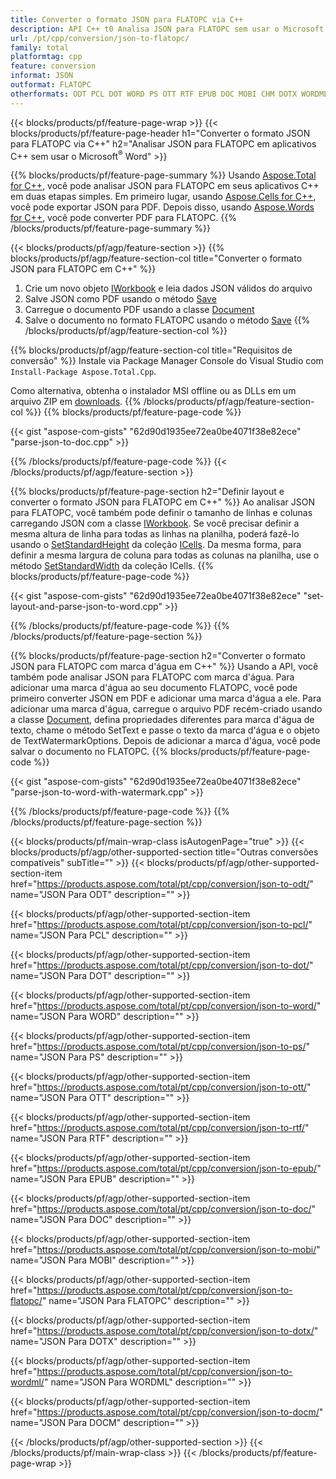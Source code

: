 ```yaml
---
title: Converter o formato JSON para FLATOPC via C++
description: API C++ t0 Analisa JSON para FLATOPC sem usar o Microsoft Word
url: /pt/cpp/conversion/json-to-flatopc/
family: total
platformtag: cpp
feature: conversion
informat: JSON
outformat: FLATOPC
otherformats: ODT PCL DOT WORD PS OTT RTF EPUB DOC MOBI CHM DOTX WORDML DOCM
---
```

{{< blocks/products/pf/feature-page-wrap >}}
{{< blocks/products/pf/feature-page-header h1="Converter o formato JSON para FLATOPC via C++" h2="Analisar JSON para FLATOPC em aplicativos C++ sem usar o Microsoft<sup>&reg;</sup> Word" >}}

{{% blocks/products/pf/feature-page-summary %}}
Usando [Aspose.Total for C++](https://products.aspose.com/total/cpp/), você pode analisar JSON para FLATOPC em seus aplicativos C++ em duas etapas simples. Em primeiro lugar, usando [Aspose.Cells for C++](https://products.aspose.com/cells/cpp/), você pode exportar JSON para PDF. Depois disso, usando [Aspose.Words for C++](https://products.aspose.com/words/cppp/), você pode converter PDF para FLATOPC. 
{{% /blocks/products/pf/feature-page-summary  %}}

{{< blocks/products/pf/agp/feature-section >}}
{{% blocks/products/pf/agp/feature-section-col title="Converter o formato JSON para FLATOPC em C++" %}}
1. Crie um novo objeto [IWorkbook](https://reference.aspose.com/cells/cpp/class/aspose.cells.i_workbook) e leia dados JSON válidos do arquivo
2. Salve JSON como PDF usando o método [Save](https://reference.aspose.com/cells/cpp/class/aspose.cells.i_workbook#a9460f52a2dec8f4bf623a4905167d997)
3. Carregue o documento PDF usando a classe [Document](https://reference.aspose.com/words/cpp/class/aspose.words.document)
4. Salve o documento no formato FLATOPC usando o método [Save](https://reference.aspose.com/words/cpp/class/aspose.words.document#save_string_saveformat)
{{% /blocks/products/pf/agp/feature-section-col %}}

{{% blocks/products/pf/agp/feature-section-col title="Requisitos de conversão" %}}
Instale via Package Manager Console do Visual Studio com ```Install-Package Aspose.Total.Cpp```.

Como alternativa, obtenha o instalador MSI offline ou as DLLs em um arquivo ZIP em [downloads](https://downloads.aspose.com/total/cpp).
{{% /blocks/products/pf/agp/feature-section-col %}}
{{% blocks/products/pf/feature-page-code %}}

{{< gist "aspose-com-gists" "62d90d1935ee72ea0be4071f38e82ece" "parse-json-to-doc.cpp" >}}


{{% /blocks/products/pf/feature-page-code %}}
{{< /blocks/products/pf/agp/feature-section >}}

{{% blocks/products/pf/feature-page-section  h2="Definir layout e converter o formato JSON para FLATOPC em C++" %}}
Ao analisar JSON para FLATOPC, você também pode definir o tamanho de linhas e colunas carregando JSON com a classe [IWorkbook](https://reference.aspose.com/cells/cpp/class/aspose.cells.i_workbook). Se você precisar definir a mesma altura de linha para todas as linhas na planilha, poderá fazê-lo usando o [SetStandardHeight](https://reference.aspose.com/cells/cpp/class/aspose.cells.i_cell#a0b79a3163e2b601aa1b6a6a1e3f1467f ) da coleção [ICells](https://reference.aspose.com/cells/cpp/class/aspose.cells.i_cell). Da mesma forma, para definir a mesma largura de coluna para todas as colunas na planilha, use o método [SetStandardWidth](https://reference.aspose.com/cells/cpp/class/aspose.cells.i_cell#a48f5dbccc3bf4bb9e6e882094b500bd7) da coleção ICells.
{{% blocks/products/pf/feature-page-code %}}

{{< gist "aspose-com-gists" "62d90d1935ee72ea0be4071f38e82ece" "set-layout-and-parse-json-to-word.cpp" >}}
{{% /blocks/products/pf/feature-page-code  %}}
{{% /blocks/products/pf/feature-page-section %}}

{{% blocks/products/pf/feature-page-section  h2="Converter o formato JSON para FLATOPC com marca d'água em C++" %}}
Usando a API, você também pode analisar JSON para FLATOPC com marca d'água. Para adicionar uma marca d'água ao seu documento FLATOPC, você pode primeiro converter JSON em PDF e adicionar uma marca d'água a ele. Para adicionar uma marca d'água, carregue o arquivo PDF recém-criado usando a classe [Document](https://reference.aspose.com/words/cpp/class/aspose.words.document), defina propriedades diferentes para marca d'água de texto,
chame o método SetText e passe o texto da marca d'água e o objeto de TextWatermarkOptions. Depois de adicionar a marca d'água, você pode salvar o documento no FLATOPC.
{{% blocks/products/pf/feature-page-code %}}

{{< gist "aspose-com-gists" "62d90d1935ee72ea0be4071f38e82ece" "parse-json-to-word-with-watermark.cpp" >}}
{{% /blocks/products/pf/feature-page-code  %}}
{{% /blocks/products/pf/feature-page-section %}}

{{< blocks/products/pf/main-wrap-class isAutogenPage="true" >}}
{{< blocks/products/pf/agp/other-supported-section title="Outras conversões compatíveis" subTitle="" >}}
{{< blocks/products/pf/agp/other-supported-section-item href="https://products.aspose.com/total/pt/cpp/conversion/json-to-odt/" name="JSON Para ODT" description="" >}}

{{< blocks/products/pf/agp/other-supported-section-item href="https://products.aspose.com/total/pt/cpp/conversion/json-to-pcl/" name="JSON Para PCL" description="" >}}

{{< blocks/products/pf/agp/other-supported-section-item href="https://products.aspose.com/total/pt/cpp/conversion/json-to-dot/" name="JSON Para DOT" description="" >}}

{{< blocks/products/pf/agp/other-supported-section-item href="https://products.aspose.com/total/pt/cpp/conversion/json-to-word/" name="JSON Para WORD" description="" >}}

{{< blocks/products/pf/agp/other-supported-section-item href="https://products.aspose.com/total/pt/cpp/conversion/json-to-ps/" name="JSON Para PS" description="" >}}

{{< blocks/products/pf/agp/other-supported-section-item href="https://products.aspose.com/total/pt/cpp/conversion/json-to-ott/" name="JSON Para OTT" description="" >}}

{{< blocks/products/pf/agp/other-supported-section-item href="https://products.aspose.com/total/pt/cpp/conversion/json-to-rtf/" name="JSON Para RTF" description="" >}}

{{< blocks/products/pf/agp/other-supported-section-item href="https://products.aspose.com/total/pt/cpp/conversion/json-to-epub/" name="JSON Para EPUB" description="" >}}

{{< blocks/products/pf/agp/other-supported-section-item href="https://products.aspose.com/total/pt/cpp/conversion/json-to-doc/" name="JSON Para DOC" description="" >}}

{{< blocks/products/pf/agp/other-supported-section-item href="https://products.aspose.com/total/pt/cpp/conversion/json-to-mobi/" name="JSON Para MOBI" description="" >}}

{{< blocks/products/pf/agp/other-supported-section-item href="https://products.aspose.com/total/pt/cpp/conversion/json-to-flatopc/" name="JSON Para FLATOPC" description="" >}}

{{< blocks/products/pf/agp/other-supported-section-item href="https://products.aspose.com/total/pt/cpp/conversion/json-to-dotx/" name="JSON Para DOTX" description="" >}}

{{< blocks/products/pf/agp/other-supported-section-item href="https://products.aspose.com/total/pt/cpp/conversion/json-to-wordml/" name="JSON Para WORDML" description="" >}}

{{< blocks/products/pf/agp/other-supported-section-item href="https://products.aspose.com/total/pt/cpp/conversion/json-to-docm/" name="JSON Para DOCM" description="" >}}


{{< /blocks/products/pf/agp/other-supported-section >}}
{{< /blocks/products/pf/main-wrap-class >}}
{{< /blocks/products/pf/feature-page-wrap >}}
